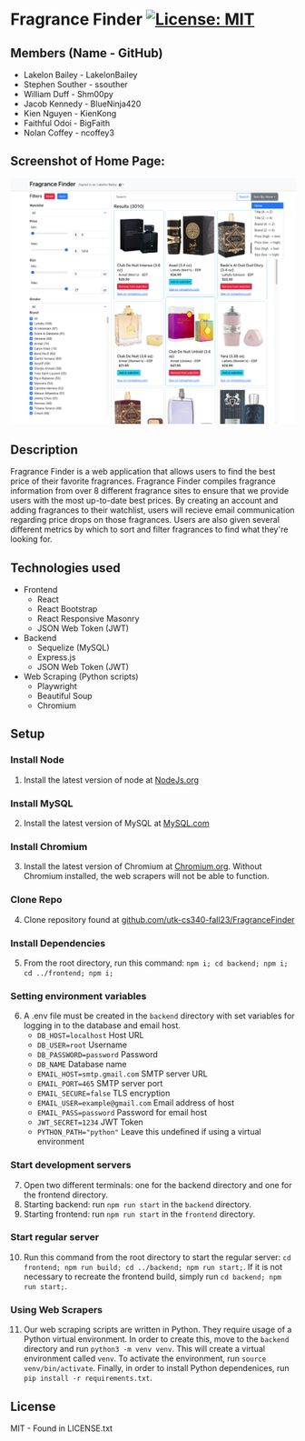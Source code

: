 # Fragrance Finder [![License: MIT](https://img.shields.io/badge/License-MIT-yellow.svg)](https://opensource.org/licenses/MIT)
## Members (Name - GitHub)
- Lakelon Bailey - LakelonBailey
- Stephen Souther - ssouther
- William Duff - Shm00py
- Jacob Kennedy - BlueNinja420
- Kien Nguyen - KienKong
- Faithful Odoi - BigFaith
- Nolan Coffey - ncoffey3

## Screenshot of Home Page:
![image info](./frontend/src/assets/images/FragranceFinderHome.png)
## Description
Fragrance Finder is a web application that allows users to find the best price of their favorite fragrances. Fragrance Finder compiles fragrance information from over 8 different fragrance sites to ensure that we provide users with the most up-to-date best prices. By creating an account and adding fragrances to their watchlist, users will recieve email communication regarding price drops on those fragrances. Users are also given several different metrics by which to sort and filter fragrances to find what they're looking for.

## Technologies used
- Frontend
    - React
    - React Bootstrap
    - React Responsive Masonry
    - JSON Web Token (JWT)
- Backend
    - Sequelize (MySQL)
    - Express.js
    - JSON Web Token (JWT)
- Web Scraping (Python scripts)
    - Playwright
    - Beautiful Soup
    - Chromium

## Setup
### Install Node
1. Install the latest version of node at [NodeJs.org](https://nodejs.org)
### Install MySQL
2. Install the latest version of MySQL at [MySQL.com](https://www.mysql.com/downloads/)
### Install Chromium
3. Install the latest version of Chromium at [Chromium.org](https://www.chromium.org). Without Chromium installed, the web scrapers will not be able to function.
### Clone Repo
4. Clone repository found at [github.com/utk-cs340-fall23/FragranceFinder](https://github.com/utk-cs340-fall23/FragranceFinder)
### Install Dependencies
5. From the root directory, run this command: `npm i; cd backend; npm i; cd ../frontend; npm i;`
### Setting environment variables
6. A .env file must be created in the `backend` directory with set variables for logging in to the database and email host.
   * `DB_HOST=localhost` Host URL
   * `DB_USER=root` Username
   * `DB_PASSWORD=password` Password
   * `DB_NAME` Database name
   * `EMAIL_HOST=smtp.gmail.com` SMTP server URL
   * `EMAIL_PORT=465` SMTP server port
   * `EMAIL_SECURE=false` TLS encryption
   * `EMAIL_USER=example@gmail.com` Email address of host
   * `EMAIL_PASS=password` Password for email host
   * `JWT_SECRET=1234` JWT Token
   * `PYTHON_PATH="python"` Leave this undefined if using a virtual environment
### Start development servers
7. Open two different terminals: one for the backend directory and one for the frontend directory.
8. Starting backend: run `npm run start` in the `backend` directory.
9. Starting frontend: run `npm run start` in the `frontend` directory.
### Start regular server
10. Run this command from the root directory to start the regular server: `cd frontend; npm run build; cd ../backend; npm run start;`. If it is not necessary to recreate the frontend build, simply run `cd backend; npm run start;`.
### Using Web Scrapers
11. Our web scraping scripts are written in Python. They require usage of a Python virtual environment. In order to create this, move to the `backend` directory and run `python3 -m venv venv`. This will create a virtual environment called `venv`. To activate the environment, run `source venv/bin/activate`. Finally, in order to install Python dependenices, run `pip install -r requirements.txt`.

## License
MIT - Found in LICENSE.txt
